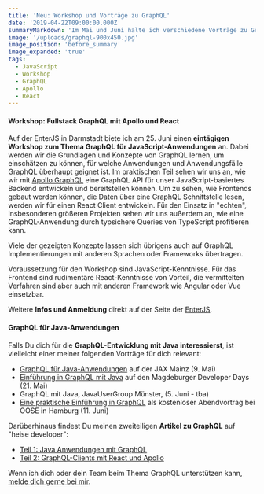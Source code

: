 ```yaml
---
title: 'Neu: Workshop und Vorträge zu GraphQL'
date: '2019-04-22T09:00:00.000Z'
summaryMarkdown: 'Im Mai und Juni halte ich verschiedene Vorträge zu GraphQL und biete im Juni einen öffentlichen GraphQL Workshop auf der EnterJS in Darmstadt an. Vielleicht ist ja auch für dich etwas interessantes dabei'
image: '/uploads/graphql-900x450.jpg'
image_position: 'before_summary'
image_expanded: 'true'
tags:
  - JavaScript
  - Workshop
  - GraphQL
  - Apollo
  - React
---
```


#### Workshop: Fullstack GraphQL mit Apollo und React

Auf der EnterJS in Darmstadt biete ich am 25. Juni einen **eintägigen Workshop zum Thema GraphQL für JavaScript-Anwendungen** an. Dabei werden wir die Grundlagen und Konzepte von GraphQL lernen,
um einschätzen zu können, für welche Anwendungen und Anwendungsfälle GraphQL überhaupt geignet ist. Im praktischen Teil sehen wir uns an, wie
wir mit [Apollo GraphQL](https://www.apollographql.com/) eine GraphQL API für unser JavaScript-basiertes Backend entwickeln und bereitstellen können.
Um zu sehen, wie Frontends gebaut werden können, die Daten über eine GraphQL Schnittstelle lesen, werden wir für einen React Client entwickeln.
Für den Einsatz in "echten", insbesonderen größeren Projekten sehen wir uns außerdem an, wie eine GraphQL-Anwendung durch typsichere Queries von TypeScript profitieren kann.

Viele der gezeigten Konzepte lassen sich übrigens auch auf GraphQL Implementierungen mit anderen Sprachen oder Frameworks übertragen.

Voraussetzung für den Workshop sind JavaScript-Kenntnisse. Für das Frontend sind rudimentäre React-Kenntnisse von Vorteil, die vermittelten Verfahren sind aber
auch mit anderen Framework wie Angular oder Vue einsetzbar.

Weitere **Infos und Anmeldung** direkt auf der Seite der [EnterJS](https://www.enterjs.de/single?id=8565&fullstack-graphql-mit-apollo-und-react).

#### GraphQL für Java-Anwendungen

Falls Du dich für die **GraphQL-Entwicklung mit Java interessierst**, ist vielleicht einer meiner folgenden Vorträge für dich relevant:

- [GraphQL für Java-Anwendungen](https://jax.de/serverside-enterprise-java/graphql-fuer-java-anwendungen/) auf der JAX Mainz (9. Mai)
- [Einführung in GraphQL mit Java](https://www.md-devdays.de/Act?id=1000026) auf den Magdeburger Developer Days (21. Mai)
- GraphQL mit Java, JavaUserGroup Münster, (5. Juni - tba)
- [Eine praktische Einführung in GraphQL](https://www.oose.de/abendvortrag/praktische-einfuehrung-graphql/) als kostenloser Abendvortrag bei OOSE in Hamburg (11. Juni)

Darüberhinaus findest Du meinen zweiteiligen **Artikel zu GraphQL** auf "heise developer":

- [Teil 1: Java Anwendungen mit GraphQL](https://www.heise.de/developer/artikel/Java-Anwendungen-mit-GraphQL-Teil-1-4205852.html)
- [Teil 2: GraphQL-Clients mit React und Apollo](https://www.heise.de/developer/artikel/GraphQL-Clients-mit-React-und-Apollo-Teil-2-4273017.html)

Wenn ich dich oder dein Team beim Thema GraphQL unterstützen kann, [melde dich gerne bei mir](/contact).
